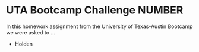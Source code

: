 # UTA Bootcamp Challenge NUMBER

In this homework assignment from the University of Texas-Austin Bootcamp we were asked to ...




- Holden